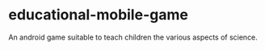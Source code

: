 # educational-mobile-game
 An android game suitable to teach children the various aspects of science.
